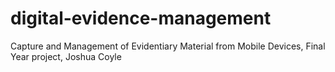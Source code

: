 # digital-evidence-management
Capture and Management of Evidentiary Material from Mobile Devices, Final Year project, Joshua Coyle
